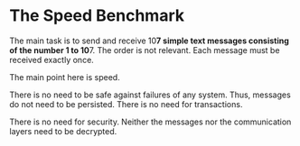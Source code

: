 
# The Speed Benchmark

The main task is to send and receive 10**7 simple text messages consisting of the number 1 to 10**7. The order is not relevant. Each message must be received exactly once.

The main point here is speed. 

There is no need to be safe against failures of any system. Thus, messages do not need to be persisted. There is no need for transactions.

There is no need for security. Neither the messages nor the communication layers need to be decrypted.